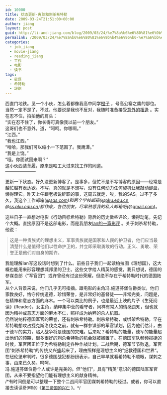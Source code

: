 ```yaml
---
id: 10000
title: 状态更新-离职和刺杀希特勒
date: 2009-03-24T21:51:00+00:00
author: jiang
layout: post
guid: http://li-and-jiang.com/blog/2009/03/24/%e7%8a%b6%e6%80%81%e6%9b%b4%e6%96%b0-%e7%a6%bb%e8%81%8c%e5%92%8c%e5%88%ba%e6%9d%80%e5%b8%8c%e7%89%b9%e5%8b%92/
permalink: /2009/03/24/%e7%8a%b6%e6%80%81%e6%9b%b4%e6%96%b0-%e7%a6%bb%e8%81%8c%e5%92%8c%e5%88%ba%e6%9d%80%e5%b8%8c%e7%89%b9%e5%8b%92/
categories:
  - job_jiang
  - movie-jiang
  - reading_jiang
  - 工作
  - 电影
  - 读书
tags:
  - 密谋
  - 希特勒
  - 辞职
---
```

<div>
  西直门地铁。见一个小伙，怎么着都像我高中同学<a href="http://panshanghu.spaces.live.com/blog/cns!48FF0CB3CA580A89!165.entry">橙子</a> ，号高公寨之鹰的那位。当然一定不是了，不过，他要说是我也不反对，我随时准备接受<a href="http://panshanghu.spaces.live.com/blog/cns!48FF0CB3CA580A89!1727.entry">意外的相逢</a> 。实在忍不住，拍拍他的肩头：
</div>

<div>
</div>

<div>
  “实在忍不住了，你长得可真像我以前一个朋友。”
</div>

<div>
</div>

<div>
  这哥们也不意外，道，“呵呵。你哪啊。”
</div>

<div>
</div>

<div>
  “江西。”
</div>

<div>
</div>

<div>
  “我也江西。”
</div>

<div>
</div>

<div>
  “哈哈，那我们可以缩小一下范围了。我鹰潭。”
</div>

<div>
</div>

<div>
  “我是上饶。”
</div>

<div>
</div>

<div>
  “哦。你面试回来啊？”
</div>

<div>
</div>

<div>
  这小伙西装革履，原来是哈工大过来找工作的同道。
</div>

<div>
  &#8212;&#8212;&#8212;&#8212;&#8212;&#8212;&#8212;
</div>

<div>
</div>

更新一下状态。好久没更新博客了。是事多，但忙不是不写博客的原因——经常是越忙越有表达欲。不写，真的就是不想写，没有任何动力任何契机让我敲动键盘，懒得理它。昨天上午跟老板说辞职的事，这周五就走，唉，我的SAS。过不了多久，我这个工作邮箱(*@[sas.com](http://sas.com))和两个学校邮箱(*@[pku.edu.cn](http://pku.edu.cn), *@[ss.pku.edu.cn](http://ss.pku.edu.cn))都作废，各位朋友，尽早熟悉我的私人邮箱吧(*@[gmail.com](http://gmail.com))。 

<div>
</div>

<div>
  这些日子一直想对电影《<span style="border-collapse:collapse;white-space:pre">行动目标希特勒<span style="border-collapse:separate;white-space:normal">》背后的历史做些评论，懒得动笔，先记个大概。直接原因不是这部电影，而是我朋友<a href="http://qnote.blogbus.com/logs/36458627.html">Ian的一篇影评</a> 。关于刺杀希特勒，他说：</span></span>
</div>

<div>
</div>

<blockquote style="margin-top:0px;margin-right:0px;margin-bottom:0px;margin-left:0.8ex;border-left-width:1px;border-left-color:rgb(204, 204, 204);border-left-style:solid;padding-left:1ex">
  <p>
    这是一种贵族式的理想主义，军事贵族就是国家和人民的护卫者，他们应当最清楚什么是值得他们以性命护卫的，并立即采取勇敢的行动。正义、勇敢、荣誉正是他们对自身的期许。
  </p>
</blockquote>

<div>
</div>

<div>
  我能理解Ian写这段话时想到了什么。前些日子我们一起读柏拉图《理想国》，这大概也能用来形容理想城邦里的卫士。这些文字给人精英的感觉，我只想说，德国的参谋总部（”军官团“）或许曾经有过这份荣耀，但绝不存在于希特勒时代的德国陆军。
</div>

<div>
</div>

<div>
  从个人背景来说，他们几乎无可指摘。跟电影的主角冯.施道芬堡伯爵类似，他们家教良好，恪守传统道德，珍惜荣誉，是非常好的基督徒——非常完美，问题是，在精神和意志方面的麻木。一个可以类比的例子，也是最近上映的片子《生死阅读》(Reader)，女主角，纳粹集中营的看守者，同样有常人的情感良知，但也就因为精神或意志方面的麻木不仁，照样成为纳粹的杀人机器。
</div>

<div>
</div>

<div>
  仍然说纳粹德国军官的荣誉，还有刺杀希特勒。刺杀希特勒，或绑架希特勒，早在希特勒想攻占捷克斯洛伐克之前，就有一群参谋部的军官谋划，因为他们估计，由于德军的实力，陷入战争将是德国的灾难。后来呢？希特勒的能量，德军的能量超出他们的预期，很多很好的刺杀希特勒的机会就被搁置了。在德国军队频频报捷的时候，军官团正忙于为希特勒制定各种作战计划。二战后期，德军节节败退，军官团”刺杀希特勒“的传统又兴盛起来了，理由照样是理想主义的”拯救德国和世界“。在纽伦堡审判时，很多德国战犯都纷纷表示，自己早早就看希特勒不顺眼，谋刺之事，由来已久矣。呵呵。
</div>

<div>
</div>

<div>
  冯.施道芬堡伯爵个人或许是完美的。但”他们“，具有”精英“意识的德国陆军军官团，从来不要指望他们能有理想主义的献身精神。
</div>

<div>
</div>

<div>
  /*有时间倒是可以整理一下整个二战间军官团谋刺希特勒的经过。或者，你可以直接去读读<span style="font-size:12px;white-space:pre">夏伊勒的<span style="font-size:13px;white-space:normal">《<a href="http://panshanghu.spaces.live.com/Blog/cns!48FF0CB3CA580A89!1819.entry">第三帝国的兴亡</a> 》。*/</span></span>
</div>
